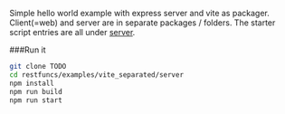 Simple hello world example with express server and vite as packager.
Client(=web) and server are in separate packages / folders. The starter script entries are all under [server](server).

###Run it
```bash
git clone TODO
cd restfuncs/examples/vite_separated/server
npm install
npm run build
npm run start
```